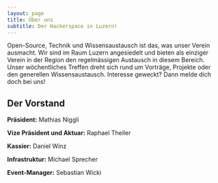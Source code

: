 ```yaml
---
layout: page
title: Über uns
subtitle: Der Hackerspace in Luzern!
---
```


Open-Source, Technik und Wissensaustausch ist das, was unser Verein ausmacht. Wir sind im Raum Luzern angesiedelt und bieten als einziger Verein in der Region den regelmässigen Austausch in diesem Bereich. Unser wöchentliches Treffen dreht sich rund um Vorträge, Projekte oder den generellen Wissensaustausch. Interesse geweckt? Dann melde dich doch bei uns!

## Der Vorstand
 **Präsident:** Mathias Niggli

 **Vize Präsident und Aktuar:** Raphael Theiler

 **Kassier:** Daniel Winz 

 **Infrastruktur:** Michael Sprecher 

 **Event-Manager:** Sebastian Wicki 
 

